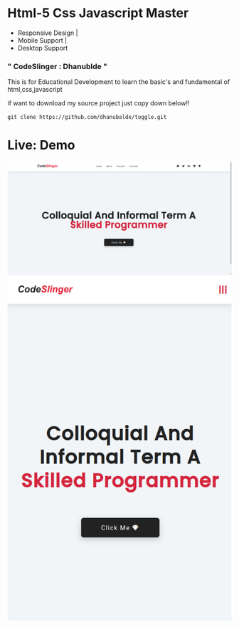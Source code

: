 # Html-5 Css Javascript Master
- Responsive Design | 
- Mobile Support | 
- Desktop Support 
### " CodeSlinger : Dhanublde "




This is for Educational Development to learn the basic's
and fundamental of html,css,javascript


if want to download my source project 
just copy down below!!


```shell
git clone https://github.com/dhanubalde/toggle.git
```

# Live: <a href="https://dhanubalde.github.io/toggle " style="text-decoration:none">Demo</a>

<img src="./image/desktop.png" alt="desktop"/>
<img src="./image/phone.png" alt="phone"/>

